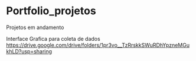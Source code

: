 # Portfolio_projetos
Projetos em andamento

Interface Grafica para coleta de dados
https://drive.google.com/drive/folders/1pr3vo__TzRrskkSWuRDhYpzneMGukhLD?usp=sharing

